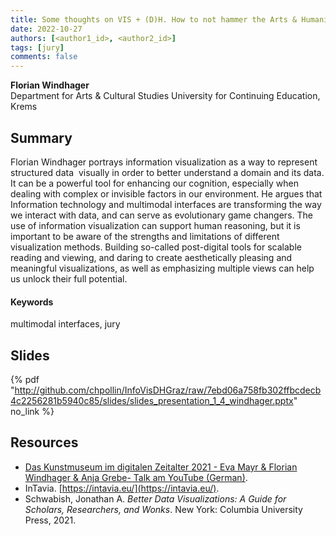 ```yaml
---
title: Some thoughts on VIS + (D)H. How to not hammer the Arts & Humanities
date: 2022-10-27
authors: [<author1_id>, <author2_id>]
tags: [jury]
comments: false
---
```


**Florian Windhager**\
Department for Arts & Cultural Studies University for Continuing Education, Krems

## Summary 

Florian Windhager portrays information visualization as a way to represent structured data  visually in order to better understand a domain and its data. It can be a powerful tool for enhancing our cognition, especially when dealing with complex or invisible factors in our environment. He argues that Information technology and multimodal interfaces are transforming the way we interact with data, and can serve as evolutionary game changers. The use of information visualization can support human reasoning, but it is important to be aware of the strengths and limitations of different visualization methods. Building so-called post-digital tools for scalable reading and viewing, and daring to create aesthetically pleasing and meaningful visualizations, as well as emphasizing multiple views can help us unlock their full potential.

#### Keywords

multimodal interfaces, jury

## Slides

{% pdf "http://github.com/chpollin/InfoVisDHGraz/raw/7ebd06a758fb302ffbcdecb4c2256281b5940c85/slides/slides_presentation_1_4_windhager.pptx" no_link %}

## Resources

* [Das Kunstmuseum im digitalen Zeitalter 2021 - Eva Mayr & Florian Windhager & Anja Grebe- Talk am YouTube (German)](https://www.youtube.com/watch?v=EqllLJDZBu8).
* InTavia. [https://intavia.eu/](https://intavia.eu/).
* Schwabish, Jonathan A. _Better Data Visualizations: A Guide for Scholars, Researchers, and Wonks_. New York: Columbia University Press, 2021.